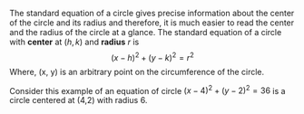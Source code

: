 The standard equation of a circle gives precise information about the center of the circle and its radius and therefore, it is much easier to read the center and the radius of the circle at a glance. The standard equation of a circle with **center** at ($h,k$) and **radius** $r$ is
$$
(x-h)^2 + (y-k)^2 = r^2
$$
Where, (x, y) is an arbitrary point on the circumference of the circle.

Consider this example of an equation of circle $(x-4)^2 + (y-2)^2 = 36$ is a circle centered at (4,2) with radius 6.